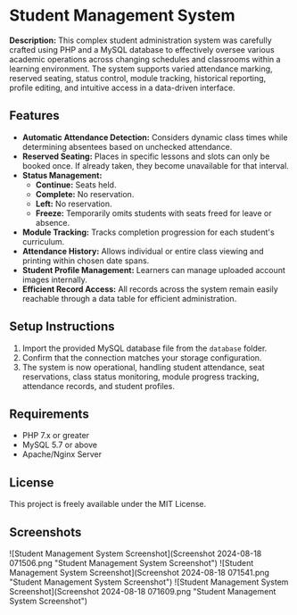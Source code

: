 # Student Management System

**Description:**
This complex student administration system was carefully crafted using PHP and a MySQL database to effectively oversee various academic operations across changing schedules and classrooms within a learning environment. The system supports varied attendance marking, reserved seating, status control, module tracking, historical reporting, profile editing, and intuitive access in a data-driven interface.

## Features

- **Automatic Attendance Detection:** Considers dynamic class times while determining absentees based on unchecked attendance.
- **Reserved Seating:** Places in specific lessons and slots can only be booked once. If already taken, they become unavailable for that interval.
- **Status Management:**
  - **Continue:** Seats held.
  - **Complete:** No reservation.
  - **Left:** No reservation.
  - **Freeze:** Temporarily omits students with seats freed for leave or absence.
- **Module Tracking:** Tracks completion progression for each student's curriculum.
- **Attendance History:** Allows individual or entire class viewing and printing within chosen date spans.
- **Student Profile Management:** Learners can manage uploaded account images internally.
- **Efficient Record Access:** All records across the system remain easily reachable through a data table for efficient administration.

## Setup Instructions

1. Import the provided MySQL database file from the `database` folder.
2. Confirm that the connection matches your storage configuration.
3. The system is now operational, handling student attendance, seat reservations, class status monitoring, module progress tracking, attendance records, and student profiles.

## Requirements

- PHP 7.x or greater
- MySQL 5.7 or above
- Apache/Nginx Server

## License

This project is freely available under the MIT License.

## Screenshots

![Student Management System Screenshot](Screenshot 2024-08-18 071506.png "Student Management System Screenshot")
![Student Management System Screenshot](Screenshot 2024-08-18 071541.png "Student Management System Screenshot")
![Student Management System Screenshot](Screenshot 2024-08-18 071609.png "Student Management System Screenshot")
